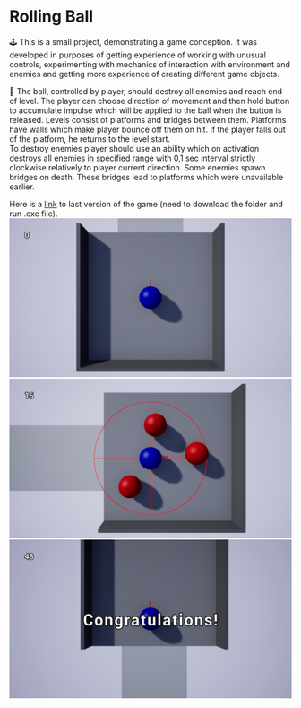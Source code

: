 # Rolling Ball

🕹️ This is a small project, demonstrating a game conception. It was developed in purposes of getting experience of working with unusual controls, experimenting with mechanics of interaction with environment and enemies and getting more experience of creating different game objects.    

🔵 The ball, controlled by player, should destroy all enemies and reach end of level. The player can choose direction of movement and then hold button to accumulate impulse which will be applied to the ball when the button is released. Levels consist of platforms and bridges between them. Platforms have walls which make player bounce off them on hit. If the player falls out of the platform, he returns to the level start.  
To destroy enemies player should use an ability which on activation destroys all enemies in specified range with 0,1 sec interval strictly clockwise relatively to player current direction. Some enemies spawn bridges on death. These bridges lead to platforms which were unavailable earlier.  

Here is a [link](https://drive.google.com/drive/folders/1GnQLk1ppTPRVVYBzgpJuRR7SQZ1lrM4B?usp=sharing) to last version of the game (need to download the folder and run .exe file).   
![](ImagesForReadme/Screenshot1.jpg)  
![](ImagesForReadme/Screenshot2.jpg)  
![](ImagesForReadme/Screenshot3.jpg)  
